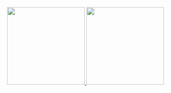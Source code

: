 <div align="center">
  <a href="https://github.com/robson171">
  <img height="180em" src="https://github-readme-stats.vercel.app/api?username=robson171&show_icons=true&theme=github_dark&include_all_commits=true&count_private=true"/>
  <img height="180em" src="https://github-readme-stats.vercel.app/api/top-langs/?username=robson171&layout=compact&langs_count=7&github_dark"/>
</div>
